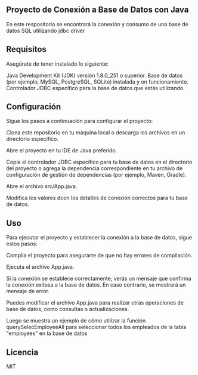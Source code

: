 ## Proyecto de Conexión a Base de Datos con Java

En este respositorio se encontrará la conexión y consumo de una base de datos SQL utilizando jdbc driver

## Requisitos

Asegúrate de tener instalado lo siguiente:

Java Development Kit (JDK) versión 1.8.0_251 o superior.
Base de datos (por ejemplo, MySQL, PostgreSQL, SQLite) instalada y en funcionamiento.
Controlador JDBC específico para la base de datos que estás utilizando.

## Configuración
Sigue los pasos a continuación para configurar el proyecto:

Clona este repositorio en tu máquina local o descarga los archivos en un directorio específico.

Abre el proyecto en tu IDE de Java preferido.

Copia el controlador JDBC específico para tu base de datos en el directorio del proyecto o agrega la dependencia correspondiente en tu archivo de configuración de gestión de dependencias (por ejemplo, Maven, Gradle).

Abre el archivo src/App.java.

Modifica los valores dcon los detalles de conexión correctos para tu base de datos.

## Uso
Para ejecutar el proyecto y establecer la conexión a la base de datos, sigue estos pasos:

Compila el proyecto para asegurarte de que no hay errores de compilación.

Ejecuta el archivo App.java.

Si la conexión se establece correctamente, verás un mensaje que confirma la conexión exitosa a la base de datos. En caso contrario, se mostrará un mensaje de error.

Puedes modificar el archivo App.java para realizar otras operaciones de base de datos, como consultas o actualizaciones.

Luego se muestra un ejemplo de cómo utilizar la función querySelecEmployeeAll para seleccionar todos los empleados de la tabla "employees" en la base de datos

## Licencia
MIT
